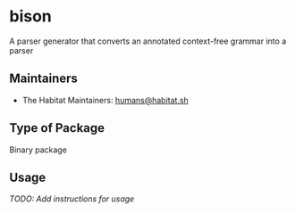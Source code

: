 # bison

A parser generator that converts an annotated context-free grammar into a parser

## Maintainers

* The Habitat Maintainers: <humans@habitat.sh>

## Type of Package

Binary package

## Usage

*TODO: Add instructions for usage*
